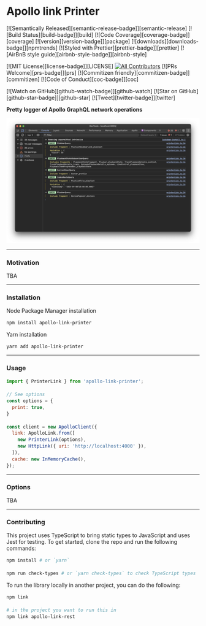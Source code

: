 # Apollo link Printer 

[![Semantically Released][semantic-release-badge]][semantic-release]
[![Build Status][build-badge]][build]
[![Code Coverage][coverage-badge]][coverage]
[![version][version-badge]][package]
[![downloads][downloads-badge]][npmtrends]
[![Styled with Prettier][prettier-badge]][prettier]
[![AirBnB style guide][airbnb-style-badge]][airbnb-style]

[![MIT License][license-badge]][LICENSE]
[![All Contributors](https://img.shields.io/badge/all_contributors-6-orange.svg?style=flat-square)](#contributors)
[![PRs Welcome][prs-badge]][prs]
[![Commitizen friendly][commitizen-badge]][commitizen]
[![Code of Conduct][coc-badge]][coc]

[![Watch on GitHub][github-watch-badge]][github-watch]
[![Star on GitHub][github-star-badge]][github-star]
[![Tweet][twitter-badge]][twitter]


**Pretty logger of Apollo GraphQL network operations**

![Preview](https://raw.githubusercontent.com/egorlem/apollo-link-printer/main/doc/preview.d.png)

---

### Motivation

TBA

---

### Installation
Node Package Manager installation
```bash
npm install apollo-link-printer
```
Yarn installation
```bash
yarn add apollo-link-printer
```
---

### Usage 

```js
import { PrinterLink } from 'apollo-link-printer';

// See options
const options = {
  print: true,
}

const client = new ApolloClient({
  link: ApolloLink.from([
    new PrinterLink(options),
    new HttpLink({ uri: 'http://localhost:4000' }),
  ]),
  cache: new InMemoryCache(),
});
```
---

### Options

TBA

---

### Contributing

This project uses TypeScript to bring static types to JavaScript and uses Jest for testing. To get started, clone the repo and run the following commands:

```bash
npm install # or `yarn`

npm run check-types # or `yarn check-types` to check TypeScript types
```

To run the library locally in another project, you can do the following:

```bash
npm link

# in the project you want to run this in
npm link apollo-link-rest
```
